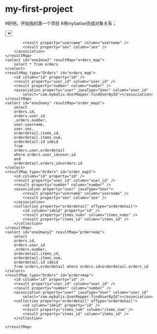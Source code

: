# my-first-project
#好吧。开始我的第一个项目
#用mybatise完成对象关系；
<?xml version="1.0" encoding="UTF-8" ?>
<!DOCTYPE mapper    
PUBLIC "-//mybatis.org//DTD Mapper 3.0//EN"    
"http://mybatis.org/dtd/mybatis-3-mapper.dtd">
<!--namespace： 对statement进行分类信息管理的 -->
<!-- mapper代理开发方式及其十分重要 -->
<mapper namespace="com.mybatis.OrderMapper">
	<select id="one2one" resultMap="order_map">
		select
		orders.id,
		orders.user_id
		,orders.number,
		user.username,
		user.sex
		from orders,user
		where orders.user_id=user.id
		<!-- select orders.id, orders.number, orders.user_id, user.sex, user.username 
			FROM orders, USER WHERE orders.user_id = user.id -->
	</select>
	<resultMap type="Orders" id="order_map">
		<id column="id" property="id" />
		<result property="user_id" column="user_id" />
		<result property="number" column="number" />
		<association property="user" javaType="User">

			<result property="username" column="username" />
			<result property="sex" column="sex" />
		</association>
	</resultMap>
	<select id="one2one2" resultMap="orders_map">
		select * from orders
	</select>
	<resultMap type="Orders" id="orders_map">
		<id column="id" property="id" />
		<result property="user_id" column="user_id" />
		<result property="number" column="number" />
		<association property="user" javaType="User" column="user_id"
			select="com.mybatis.UserMapper.findUserById"></association>
	</resultMap>
	<select id="one2many" resultMap="order_map1">
		select
		orders.id,
		orders.user_id
		,orders.number,
		user.username,
		user.sex,
		orderdetail.items_id,
		orderdetail.items_num,
		orderdetail.id ideid
		from
		orders,user,orderdetail
		where orders.user_id=user.id
		and
		orderdetail.orders_id=orders.id
	</select>
	<resultMap type="Orders" id="order_map1">
		<id column="id" property="id" />
		<result property="user_id" column="user_id" />
		<result property="number" column="number" />
		<association property="user" javaType="User">
			<result property="username" column="username" />
			<result property="sex" column="sex" />
		</association>
		<collection property="orderdetail" ofType="orderdetail">
			<id column="ideid" property="id" />
			<result property="items_nums" column="items_nums" />
			<result property="items_id" column="items_id" />
		</collection>
	</resultMap>
	<select id="one2many2" resultMap="prder+map">
		select
		orders.id,
		orders.user_id
		,orders.number,
		orderdetail.items_id,
		orderdetail.items_num,
		orderdetail.id ideid
		from orders,orderdetail where orders.id=orderdetail.orders_id
	</select>
	<resultMap type="Orders" id="prder+map">
		<id column="id" property="id" />
		<result property="user_id" column="user_id" />
		<result property="number" column="number" />
		<association property="user" javaType="User" column="user_id"
			select="com.mybatis.UserMapper.findUserById"></association>
		<collection property="orderdetail" ofType="orderdetail">
			<id column="ideid" property="id" />
			<result property="items_num" column="items_num" />
			<result property="items_id" column="items_id" />
		</collection>

	</resultMap>

</mapper>
